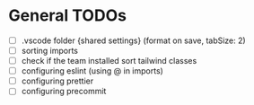 # General TODOs
- [ ] .vscode folder {shared settings} (format on save, tabSize: 2)
- [ ] sorting imports
- [ ] check if the team installed sort tailwind classes
- [ ] configuring eslint (using @ in imports)
- [ ] configuring prettier
- [ ] configuring precommit
